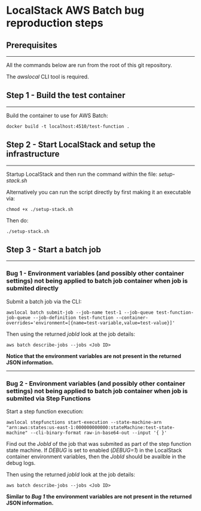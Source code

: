 # LocalStack AWS Batch bug reproduction steps

## Prerequisites

---

All the commands below are run from the root of this git repository.

The *awslocal* CLI tool is required.

## Step 1 - Build the test container

---

Build the container to use for AWS Batch:

```
docker build -t localhost:4510/test-function .
```

## Step 2 - Start LocalStack and setup the infrastructure

---

Startup LocalStack and then run the command within the file: *setup-stack.sh*

Alternatively you can run the script directly by first making it an executable via:

```
chmod +x ./setup-stack.sh 
```

Then do:

```
./setup-stack.sh
```

## Step 3 - Start a batch job

---

### Bug 1 - Environment variables (and possibly other container settings) not being applied to batch job container when job is submited directly

Submit a batch job via the CLI:

```
awslocal batch submit-job --job-name test-1 --job-queue test-function-job-queue --job-definition test-function --container-overrides='environment=[{name=test-variable,value=test-value}]'
```

Then using the returned *jobId* look at the job details:

```
aws batch describe-jobs --jobs <Job ID>
```

**Notice that the environment variables are not present in the returned JSON information.**

---

### Bug 2 - Environment variables (and possibly other container settings) not being applied to batch job container when job is submited via Step Functions

Start a step function execution:

```
awslocal stepfunctions start-execution --state-machine-arn "arn:aws:states:us-east-1:000000000000:stateMachine:test-state-machine" --cli-binary-format raw-in-base64-out --input '{ }'
```

Find out the *JobId* of the job that was submited as part of the step function state machine. If *DEBUG* is set to enabled (*DEBUG=1*) in the LocalStack container environment variables, then the *JobId* should be availble in the debug logs.

Then using the returned *jobId* look at the job details:

```
aws batch describe-jobs --jobs <Job ID>
```

**Similar to *Bug 1* the environment variables are not present in the returned JSON information.**
